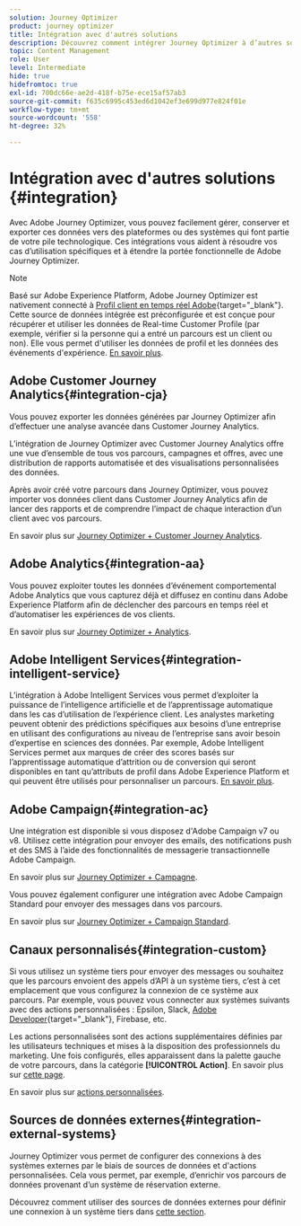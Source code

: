 ```yaml
---
solution: Journey Optimizer
product: journey optimizer
title: Intégration avec d'autres solutions
description: Découvrez comment intégrer Journey Optimizer à d’autres solutions
topic: Content Management
role: User
level: Intermediate
hide: true
hidefromtoc: true
exl-id: 700dc66e-ae2d-418f-b75e-ece15af57ab3
source-git-commit: f635c6995c453ed6d1042ef3e699d977e824f01e
workflow-type: tm+mt
source-wordcount: '558'
ht-degree: 32%

---
```


# Intégration avec d&#39;autres solutions {#integration}

Avec Adobe Journey Optimizer, vous pouvez facilement gérer, conserver et exporter ces données vers des plateformes ou des systèmes qui font partie de votre pile technologique. Ces intégrations vous aident à résoudre vos cas d’utilisation spécifiques et à étendre la portée fonctionnelle de Adobe Journey Optimizer.

>[!NOTE]
>
> Basé sur Adobe Experience Platform, Adobe Journey Optimizer est nativement connecté à [Profil client en temps réel Adobe](https://experienceleague.adobe.com/docs/experience-platform/profile/home.html?lang=fr){target=&quot;_blank&quot;}. Cette source de données intégrée est préconfigurée et est conçue pour récupérer et utiliser les données de Real-time Customer Profile (par exemple, vérifier si la personne qui a entré un parcours est un client ou non). Elle vous permet d&#39;utiliser les données de profil et les données des événements d&#39;expérience. [En savoir plus](../datasource/adobe-experience-platform-data-source.md).

## Adobe Customer Journey Analytics{#integration-cja}

Vous pouvez exporter les données générées par Journey Optimizer afin d’effectuer une analyse avancée dans Customer Journey Analytics.

L’intégration de Journey Optimizer avec Customer Journey Analytics offre une vue d’ensemble de tous vos parcours, campagnes et offres, avec une distribution de rapports automatisée et des visualisations personnalisées des données.

Après avoir créé votre parcours dans Journey Optimizer, vous pouvez importer vos données client dans Customer Journey Analytics afin de lancer des rapports et de comprendre l’impact de chaque interaction d’un client avec vos parcours.

En savoir plus sur [Journey Optimizer + Customer Journey Analytics](../reports/cja-ajo.md).

## Adobe Analytics{#integration-aa}

Vous pouvez exploiter toutes les données d’événement comportemental Adobe Analytics que vous capturez déjà et diffusez en continu dans Adobe Experience Platform afin de déclencher des parcours en temps réel et d’automatiser les expériences de vos clients.

En savoir plus sur [Journey Optimizer + Analytics](../event/about-analytics.md).

## Adobe Intelligent Services{#integration-intelligent-service}

L’intégration à Adobe Intelligent Services vous permet d’exploiter la puissance de l’intelligence artificielle et de l’apprentissage automatique dans les cas d’utilisation de l’expérience client. Les analystes marketing peuvent obtenir des prédictions spécifiques aux besoins d’une entreprise en utilisant des configurations au niveau de l’entreprise sans avoir besoin d’expertise en sciences des données. Par exemple, Adobe Intelligent Services permet aux marques de créer des scores basés sur l’apprentissage automatique d’attrition ou de conversion qui seront disponibles en tant qu’attributs de profil dans Adobe Experience Platform et qui peuvent être utilisés pour personnaliser un parcours. [En savoir plus](../building-journeys/ai-services-overview.md).


## Adobe Campaign{#integration-ac}

Une intégration est disponible si vous disposez d&#39;Adobe Campaign v7 ou v8. Utilisez cette intégration pour envoyer des emails, des notifications push et des SMS à l’aide des fonctionnalités de messagerie transactionnelle Adobe Campaign.

En savoir plus sur [Journey Optimizer + Campagne](../building-journeys/ajo-ac.md).

Vous pouvez également configurer une intégration avec Adobe Campaign Standard pour envoyer des messages dans vos parcours.

En savoir plus sur [Journey Optimizer + Campaign Standard](../building-journeys/ajo-ac.md).

## Canaux personnalisés{#integration-custom}

Si vous utilisez un système tiers pour envoyer des messages ou souhaitez que les parcours envoient des appels d’API à un système tiers, c’est à cet emplacement que vous configurez la connexion de ce système aux parcours. Par exemple, vous pouvez vous connecter aux systèmes suivants avec des actions personnalisées : Epsilon, Slack, [Adobe Developer](https://developer.adobe.com/){target=&quot;_blank&quot;}, Firebase, etc.

Les actions personnalisées sont des actions supplémentaires définies par les utilisateurs techniques et mises à la disposition des professionnels du marketing. Une fois configurés, elles apparaissent dans la palette gauche de votre parcours, dans la catégorie **[!UICONTROL Action]**. En savoir plus sur [cette page](../building-journeys/about-journey-activities.md#action-activities).

En savoir plus sur [actions personnalisées](../action/about-custom-action-configuration.md).

## Sources de données externes{#integration-external-systems}

Journey Optimizer vous permet de configurer des connexions à des systèmes externes par le biais de sources de données et d&#39;actions personnalisées. Cela vous permet, par exemple, d’enrichir vos parcours de données provenant d’un système de réservation externe.

Découvrez comment utiliser des sources de données externes pour définir une connexion à un système tiers dans [cette section](../datasource/external-data-sources.md).
